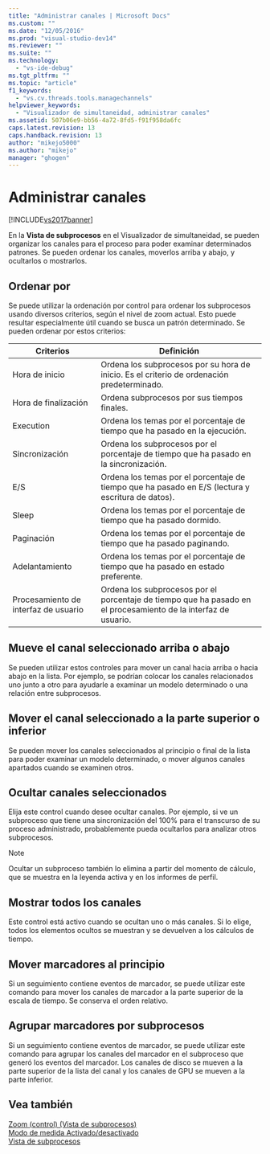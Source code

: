 ```yaml
---
title: "Administrar canales | Microsoft Docs"
ms.custom: ""
ms.date: "12/05/2016"
ms.prod: "visual-studio-dev14"
ms.reviewer: ""
ms.suite: ""
ms.technology: 
  - "vs-ide-debug"
ms.tgt_pltfrm: ""
ms.topic: "article"
f1_keywords: 
  - "vs.cv.threads.tools.managechannels"
helpviewer_keywords: 
  - "Visualizador de simultaneidad, administrar canales"
ms.assetid: 507b06e9-bb56-4a72-8fd5-f91f958da6fc
caps.latest.revision: 13
caps.handback.revision: 13
author: "mikejo5000"
ms.author: "mikejo"
manager: "ghogen"
---
```

# Administrar canales
[!INCLUDE[vs2017banner](../code-quality/includes/vs2017banner.md)]

En la **Vista de subprocesos** en el Visualizador de simultaneidad, se pueden organizar los canales para el proceso para poder examinar determinados patrones.  Se pueden ordenar los canales, moverlos arriba y abajo, y ocultarlos o mostrarlos.  
  
## Ordenar por  
 Se puede utilizar la ordenación por control para ordenar los subprocesos usando diversos criterios, según el nivel de zoom actual.  Esto puede resultar especialmente útil cuando se busca un patrón determinado.  Se pueden ordenar por estos criterios:  
  
|Criterios|Definición|  
|---------------|----------------|  
|Hora de inicio|Ordena los subprocesos por su hora de inicio.  Es el criterio de ordenación predeterminado.|  
|Hora de finalización|Ordena subprocesos por sus tiempos finales.|  
|Execution|Ordena los temas por el porcentaje de tiempo que ha pasado en la ejecución.|  
|Sincronización|Ordena los subprocesos por el porcentaje de tiempo que ha pasado en la sincronización.|  
|E\/S|Ordena los temas por el porcentaje de tiempo que ha pasado en E\/S \(lectura y escritura de datos\).|  
|Sleep|Ordena los temas por el porcentaje de tiempo que ha pasado dormido.|  
|Paginación|Ordena los temas por el porcentaje de tiempo que ha pasado paginando.|  
|Adelantamiento|Ordena los temas por el porcentaje de tiempo que ha pasado en estado preferente.|  
|Procesamiento de interfaz de usuario|Ordena los subprocesos por el porcentaje de tiempo que ha pasado en el procesamiento de la interfaz de usuario.|  
  
## Mueve el canal seleccionado arriba o abajo  
 Se pueden utilizar estos controles para mover un canal hacia arriba o hacia abajo en la lista.  Por ejemplo, se podrían colocar los canales relacionados uno junto a otro para ayudarle a examinar un modelo determinado o una relación entre subprocesos.  
  
## Mover el canal seleccionado a la parte superior o inferior  
 Se pueden mover los canales seleccionados al principio o final de la lista para poder examinar un modelo determinado, o mover algunos canales apartados cuando se examinen otros.  
  
## Ocultar canales seleccionados  
 Elija este control cuando desee ocultar canales.  Por ejemplo, si ve un subproceso que tiene una sincronización del 100% para el transcurso de su proceso administrado, probablemente pueda ocultarlos para analizar otros subprocesos.  
  
> [!NOTE]
>  Ocultar un subproceso también lo elimina a partir del momento de cálculo, que se muestra en la leyenda activa y en los informes de perfil.  
  
## Mostrar todos los canales  
 Este control está activo cuando se ocultan uno o más canales.  Si lo elige, todos los elementos ocultos se muestran y se devuelven a los cálculos de tiempo.  
  
## Mover marcadores al principio  
 Si un seguimiento contiene eventos de marcador, se puede utilizar este comando para mover los canales de marcador a la parte superior de la escala de tiempo.  Se conserva el orden relativo.  
  
## Agrupar marcadores por subprocesos  
 Si un seguimiento contiene eventos de marcador, se puede utilizar este comando para agrupar los canales del marcador en el subproceso que generó los eventos del marcador.  Los canales de disco se mueven a la parte superior de la lista del canal y los canales de GPU se mueven a la parte inferior.  
  
## Vea también  
 [Zoom \(control\) \(Vista de subprocesos\)](../profiling/zoom-control-threads-view.md)   
 [Modo de medida Activado\/desactivado](../profiling/measure-mode-on-off.md)   
 [Vista de subprocesos](../profiling/threads-view-parallel-performance.md)